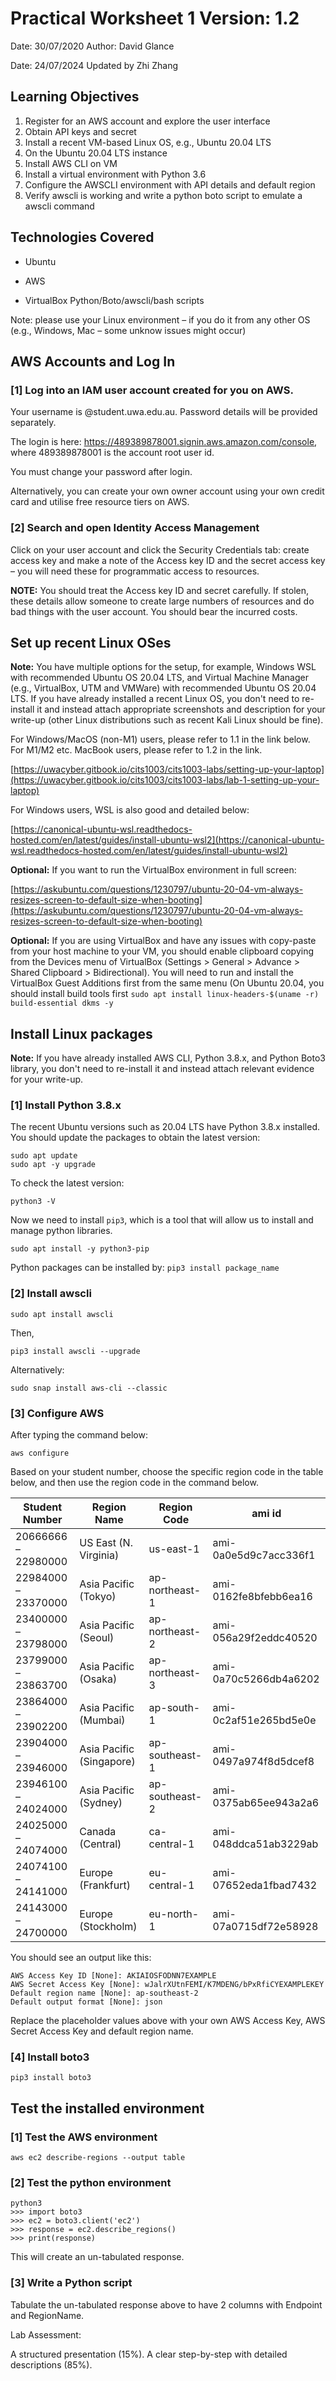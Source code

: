 # Practical Worksheet 1 Version: 1.2

Date: 30/07/2020 Author: David Glance

Date: 24/07/2024 Updated by Zhi Zhang

## Learning Objectives

1. Register for an AWS account and explore the user interface
2. Obtain API keys and secret
3. Install a recent VM-based Linux OS, e.g., Ubuntu 20.04 LTS
4. On the Ubuntu 20.04 LTS instance
5. Install AWS CLI on VM
6. Install a virtual environment with Python 3.6
7. Configure the AWSCLI environment with API details and default region
8. Verify awscli is working and write a python boto script to emulate a awscli command

## Technologies Covered

* Ubuntu

* AWS

* VirtualBox Python/Boto/awscli/bash scripts

Note: please use your Linux environment – if you do it from any other OS (e.g., Windows, Mac – some unknow issues might occur)

## AWS Accounts and Log In
### [1] Log into an IAM user account created for you on AWS.

Your username is <student number>@student.uwa.edu.au. Password details will be provided separately.

The login is here: https://489389878001.signin.aws.amazon.com/console, where 489389878001 is the account root user id.

You must change your password after login.

Alternatively, you can create your own owner account using your own credit card and utilise free resource tiers on AWS.

### [2] Search and open Identity Access Management

Click on your user account and click the Security Credentials tab: create access key and make a note of the Access key ID and the secret access key – you will need these for programmatic access to resources.

<div class="alert alert-info" style="font-size:100%">
<b>NOTE:</b> You should treat the Access key ID and secret carefully. If stolen, these details allow someone to create large numbers of resources and do bad things with the user account. You should bear the incurred costs.
</div>

## Set up recent Linux OSes

**Note:** You have multiple options for the setup, for example, Windows WSL with recommended Ubuntu OS 20.04 LTS, and Virtual Machine Manager (e.g., VirtualBox, UTM and VMWare) with recommended Ubuntu OS 20.04 LTS. If you have already installed a recent Linux OS, you don't need to re-install it and instead attach appropriate screenshots and description for your write-up (other Linux distributions such as recent Kali Linux should be fine). 

For Windows/MacOS (non-M1) users, please refer to 1.1 in the link below. For M1/M2 etc. MacBook users, please refer to 1.2 in the link.

[https://uwacyber.gitbook.io/cits1003/cits1003-labs/setting-up-your-laptop](https://uwacyber.gitbook.io/cits1003/cits1003-labs/lab-1-setting-up-your-laptop)

For Windows users, WSL is also good and detailed below:

[https://canonical-ubuntu-wsl.readthedocs-hosted.com/en/latest/guides/install-ubuntu-wsl2](https://canonical-ubuntu-wsl.readthedocs-hosted.com/en/latest/guides/install-ubuntu-wsl2)


**Optional:** If you want to run the VirtualBox environment in full screen:

[https://askubuntu.com/questions/1230797/ubuntu-20-04-vm-always-resizes-screen-to-default-size-when-booting](https://askubuntu.com/questions/1230797/ubuntu-20-04-vm-always-resizes-screen-to-default-size-when-booting)

**Optional:** If you are using VirtualBox and have any issues with copy-paste from your host machine to your VM, you should enable clipboard copying from the Devices menu of VirtualBox (Settings > General > Advance > Shared Clipboard > Bidirectional). You will need to run and install the VirtualBox Guest Additions first from the same menu (On Ubuntu 20.04, you should install build tools first `sudo apt install linux-headers-$(uname -r) build-essential dkms -y`

## Install Linux packages

**Note:** If you have already installed AWS CLI, Python 3.8.x, and Python Boto3 library, you don't need to re-install it and instead attach relevant evidence for your write-up.

### [1] Install Python 3.8.x

The recent Ubuntu versions such as 20.04 LTS have Python 3.8.x installed. You should update the packages
to obtain the latest version:

```
sudo apt update
sudo apt -y upgrade
```

To check the latest version:
```
python3 -V
```

Now we need to install `pip3`, which is a tool that will allow us to install and manage python libraries.
```
sudo apt install -y python3-pip
```

Python packages can be installed by: `pip3 install package_name`


### [2] Install awscli

```
sudo apt install awscli
```

Then, 

```
pip3 install awscli --upgrade
```

Alternatively:

```
sudo snap install aws-cli --classic
```

### [3] Configure AWS

After typing the command below:

```
aws configure
```
Based on your student number, choose the specific region code in the table below, and then use the region code in the command below.

| Student Number | Region Name | Region Code | ami id |
| --- | --- | --- | --- |
| 20666666 – 22980000 | US East (N. Virginia) |	us-east-1 |	ami-0a0e5d9c7acc336f1 |
| 22984000 – 23370000 | Asia Pacific (Tokyo)	| ap-northeast-1	| ami-0162fe8bfebb6ea16 |
| 23400000 – 23798000 | Asia Pacific (Seoul)	| ap-northeast-2	| ami-056a29f2eddc40520 |
| 23799000 – 23863700 | Asia Pacific (Osaka)	| ap-northeast-3	| ami-0a70c5266db4a6202 |
| 23864000 – 23902200 | Asia Pacific (Mumbai)	| ap-south-1	| ami-0c2af51e265bd5e0e |
| 23904000 – 23946000 | Asia Pacific (Singapore)	| ap-southeast-1	| ami-0497a974f8d5dcef8 |
| 23946100 – 24024000 | Asia Pacific (Sydney)	| ap-southeast-2	| ami-0375ab65ee943a2a6 |
| 24025000 – 24074000 | Canada (Central)	| ca-central-1	| ami-048ddca51ab3229ab |
| 24074100 – 24141000 | Europe (Frankfurt)	| eu-central-1	| ami-07652eda1fbad7432 |
| 24143000 – 24700000 | Europe (Stockholm)	| eu-north-1	| ami-07a0715df72e58928 |


You should see an output like this:

```
AWS Access Key ID [None]: AKIAIOSFODNN7EXAMPLE
AWS Secret Access Key [None]: wJalrXUtnFEMI/K7MDENG/bPxRfiCYEXAMPLEKEY
Default region name [None]: ap-southeast-2
Default output format [None]: json
```

Replace the placeholder values above with your own AWS Access Key, AWS Secret Access Key and default region name.


### [4] Install boto3

```
pip3 install boto3
```

## Test the installed environment

### [1] Test the AWS environment

```
aws ec2 describe-regions --output table
```

### [2] Test the python environment

```
python3
>>> import boto3
>>> ec2 = boto3.client('ec2')
>>> response = ec2.describe_regions()
>>> print(response)
```

This will create an un-tabulated response.

### [3] Write a Python script

Tabulate the un-tabulated response above to have 2 columns with Endpoint and RegionName.

Lab Assessment:

A structured presentation (15%). A clear step-by-step with detailed descriptions (85%). 

